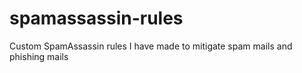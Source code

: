 # spamassassin-rules
Custom SpamAssassin rules I have made to mitigate spam mails and phishing mails
